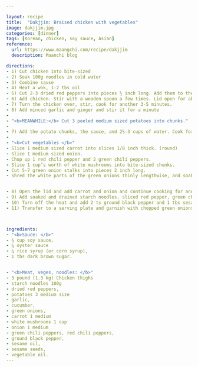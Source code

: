 ```yaml
---

layout: recipe
title:  "Dakjjim: Braised chicken with vegetables"
image: dakjjim.jpg
categories: [dinner]
tags: [Korean, chicken, soy sauce, Asian]
reference: 
  url: https://www.maangchi.com/recipe/dakjjim
  description: Maanchi blog

directions:
- 1) Cut chicken into bite-sized
- 2) Soak 100g noodles in cold water
- 3) Combine sause 
- 4) Heat a wok, 1-2 tbs oil
- 5) Cut 2-3 dried red peppers into pieces ½ inch long. Add them to the heated oil and stir-fry  for 10-15 seconds before taking them out.
- 6) Add chicken. Stir with a wooden spoon a few times. Lid open for about 3-5 minutes.
- 7) Turn the chicken over, stir, cook for another 3-5 minutes.
- 8) Add minced garlic and ginger and stir it for a minute
- 
- "<b>MEANWHILE:</b> Cut 3 peeled medium sized potatoes into chunks."
- 
- 7) Add the potato chunks, the sauce, and 2½-3 cups of water. Cook for 10 minutes over high heat with the lid closed.
- 
- "<b>Cut vegetables </b>" 
- Slice 1 medium sized carrot into slices 1/8 inch thick. (round)
- Slice 1 medium sized onion.
- Chop up 1 red chili pepper and 2 green chili peppers.
- Slice 1 cup’s worth of white mushrooms into bite-sized chunks.
- Cut 5-7 green onion stalks into pieces 2 inch long.
- Shred the white parts of the green onions thinly lengthwise, and soak in cold water for 10 minutes before draining.


- 8) Open the lid and add carrot and onion and continue cooking for another 10 minutes. Keep the lid open.
- 9) Add soaked and drained starch noodles, sliced red pepper, green chili peppers, white mushrooms, and cucumber. Keep stirring for 7-10 minutes over high heat until the braising liquid has thickened and the noodles look translucent.
- 10) Turn off the heat and add 2 ts ground black pepper and 1 tbs sesame oil. Mix it together
- 11) Transfer to a serving plate and garnish with chopped green onions and sprinkle some sesame seeds over top before serving.



ingredients:
- "<b>Sauce: </b>"
- ¼ cup soy sauce,
- ¼ oyster sauce
- ¼ rice syrup (or corn syrup), 
- 1 tbs dark brown sugar.


- "<b>Meat, veges, noodles: </b>"
- 3 pound (1.3 kg) Chicken thighs
- starch noodles 100g
- dried red peppers, 
- potatoes 3 medium size
- garlic, 
- cucumber, 
- green onions, 
- carrot 1 medium 
- white mushrooms 1 cup
- onion 1 medium
- green chili peppers, red chili peppers, 
- ground black pepper, 
- sesame oil,
- sesame seeds, 
- vegetable oil.
---
```


